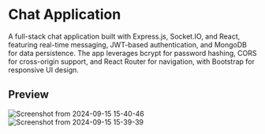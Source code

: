 # Chat Application
A full-stack chat application built with Express.js, Socket.IO, and React, featuring real-time messaging, JWT-based authentication, and MongoDB for data persistence. The app leverages bcrypt for password hashing, CORS for cross-origin support, and React Router for navigation, with Bootstrap for responsive UI design.

## Preview
![Screenshot from 2024-09-15 15-40-46](https://github.com/user-attachments/assets/e4f27ddd-998e-4fda-b6a1-1326ac2b0258)
![Screenshot from 2024-09-15 15-39-39](https://github.com/user-attachments/assets/cd9acde8-3229-416a-81bc-565d4def5fbc)
